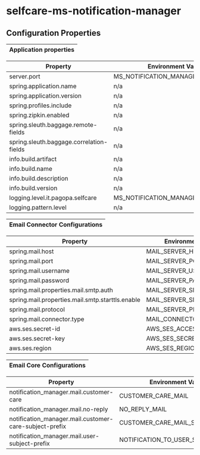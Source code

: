 # selfcare-ms-notification-manager

## Configuration Properties

| **Application properties** |
|:--------------------------:|

| **Property** | **Environment Variable** | **Default** | **Required** |
|--------------|-------------------------|-------------|:------------:|
|server.port|MS_NOTIFICATION_MANAGER_SERVER_PORT|<a name= "default property"></a>[default_property](https://github.com/pagopa/selfcare-ms-notification-manager/blob/release-dev/app/src/main/resources/config/application.yml)| yes |
|spring.application.name| n/a |<a name= "default property"></a>[default_property](https://github.com/pagopa/selfcare-ms-notification-manager/blob/release-dev/app/src/main/resources/config/application.yml)| yes |
|spring.application.version| n/a |<a name= "default property"></a>[default_property](https://github.com/pagopa/selfcare-ms-notification-manager/blob/release-dev/app/src/main/resources/config/application.yml)| yes |
|spring.profiles.include| n/a |<a name= "default property"></a>[default_property](https://github.com/pagopa/selfcare-ms-notification-manager/blob/release-dev/app/src/main/resources/config/application.yml)| yes |
|spring.zipkin.enabled| n/a |<a name= "default property"></a>[default_property](https://github.com/pagopa/selfcare-ms-notification-manager/blob/release-dev/app/src/main/resources/config/application.yml)| yes |
|spring.sleuth.baggage.remote-fields| n/a |<a name= "default property"></a>[default_property](https://github.com/pagopa/selfcare-ms-notification-manager/blob/release-dev/app/src/main/resources/config/application.yml)| yes |
|spring.sleuth.baggage.correlation-fields| n/a |<a name= "default property"></a>[default_property](https://github.com/pagopa/selfcare-ms-notification-manager/blob/release-dev/app/src/main/resources/config/application.yml)| yes |
|info.build.artifact| n/a |<a name= "default property"></a>[default_property](https://github.com/pagopa/selfcare-ms-notification-manager/blob/release-dev/app/src/main/resources/config/application.yml)| yes |
|info.build.name| n/a |<a name= "default property"></a>[default_property](https://github.com/pagopa/selfcare-ms-notification-manager/blob/release-dev/app/src/main/resources/config/application.yml)| yes |
|info.build.description| n/a |<a name= "default property"></a>[default_property](https://github.com/pagopa/selfcare-ms-notification-manager/blob/release-dev/app/src/main/resources/config/application.yml)| yes |
|info.build.version| n/a |<a name= "default property"></a>[default_property](https://github.com/pagopa/selfcare-ms-notification-manager/blob/release-dev/app/src/main/resources/config/application.yml)| yes |
|logging.level.it.pagopa.selfcare| MS_NOTIFICATION_MANAGER_LOG_LEVEL |<a name= "default property"></a>[default_property](https://github.com/pagopa/selfcare-ms-notification-manager/blob/release-dev/app/src/main/resources/config/application.yml)| yes |
|logging.pattern.level| n/a |<a name= "default property"></a>[default_property](https://github.com/pagopa/selfcare-ms-notification-manager/blob/release-dev/app/src/main/resources/config/application.yml)| yes |

| **Email Connector Configurations** |
|:----------------------------------:|

| **Property** | **Environment Variable** | **Default** | **Required** |
|--------------|-------------------------|-------------|:------------:|
|spring.mail.host|MAIL_SERVER_HOST|<a name= "default property"></a>[default_property](https://github.com/pagopa/selfcare-ms-notification-manager/blob/release-dev/connector/email/src/main/resources/config/email.properties)| yes |
|spring.mail.port|MAIL_SERVER_PORT|<a name= "default property"></a>[default_property](https://github.com/pagopa/selfcare-ms-notification-manager/blob/release-dev/connector/email/src/main/resources/config/email.properties)| yes |
|spring.mail.username|MAIL_SERVER_USERNAME|<a name= "default property"></a>[default_property](https://github.com/pagopa/selfcare-ms-notification-manager/blob/release-dev/connector/email/src/main/resources/config/email.properties)| yes |
|spring.mail.password|MAIL_SERVER_PASSWORD|<a name= "default property"></a>[default_property](https://github.com/pagopa/selfcare-ms-notification-manager/blob/release-dev/connector/email/src/main/resources/config/email.properties)| yes |
|spring.mail.properties.mail.smtp.auth|MAIL_SERVER_SMTP_AUTH|<a name= "default property"></a>[default_property](https://github.com/pagopa/selfcare-ms-notification-manager/blob/release-dev/connector/email/src/main/resources/config/email.properties)| yes|
|spring.mail.properties.mail.smtp.starttls.enable|MAIL_SERVER_SMTP_TLS_ENABLE|<a name= "default property"></a>[default_property](https://github.com/pagopa/selfcare-ms-notification-manager/blob/release-dev/connector/email/src/main/resources/config/email.properties)| yes|
|spring.mail.protocol|MAIL_SERVER_PROTOCOL|<a name= "default property"></a>[default_property](https://github.com/pagopa/selfcare-ms-notification-manager/blob/release-dev/connector/email/src/main/resources/config/email.properties)| yes|
|spring.mail.connector.type|MAIL_CONNECTOR_TYPE|<a name= "default property"></a>[default_property](https://github.com/pagopa/selfcare-ms-notification-manager/blob/release-dev/connector/email/src/main/resources/config/email.properties)| yes|
|aws.ses.secret-id|AWS_SES_ACCESS_KEY_ID|<a name= "default property"></a>[default_property](https://github.com/pagopa/selfcare-ms-notification-manager/blob/release-dev/connector/email/src/main/resources/config/email.properties)| yes|
|aws.ses.secret-key|AWS_SES_SECRET_ACCESS_KEY|<a name= "default property"></a>[default_property](https://github.com/pagopa/selfcare-ms-notification-manager/blob/release-dev/connector/email/src/main/resources/config/email.properties)| yes|
|aws.ses.region|AWS_SES_REGION|<a name= "default property"></a>[default_property](https://github.com/pagopa/selfcare-ms-notification-manager/blob/release-dev/connector/email/src/main/resources/config/email.properties)| yes|

| **Email Core Configurations** |
|:-----------------------------:|

| **Property** | **Environment Variable** | **Default** | **Required** |
|--------------|--------------------------|-------------|:------------:|
|notification_manager.mail.customer-care|CUSTOMER_CARE_MAIL|<a name= "default property"></a>[default_property](https://github.com/pagopa/selfcare-ms-notification-manager/blob/release-dev/core/src/main/resources/config/email-core-config.properties)| yes |
|notification_manager.mail.no-reply|NO_REPLY_MAIL|<a name= "default property"></a>[default_property](https://github.com/pagopa/selfcare-ms-notification-manager/blob/release-dev/core/src/main/resources/config/email-core-config.properties)| yes |
|notification_manager.mail.customer-care-subject-prefix|CUSTOMER_CARE_MAIL_SUBJECT_PREFIX|<a name= "default property"></a>[default_property](https://github.com/pagopa/selfcare-ms-notification-manager/blob/release-dev/core/src/main/resources/config/email-core-config.properties)| yes |
|notification_manager.mail.user-subject-prefix|NOTIFICATION_TO_USER_SUBJECT_PREFIX|<a name= "default property"></a>[default_property](https://github.com/pagopa/selfcare-ms-notification-manager/blob/release-dev/core/src/main/resources/config/email-core-config.properties)| yes |